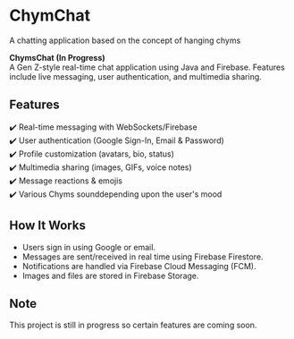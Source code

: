 # ChymChat
A chatting application based on the concept of hanging chyms

**ChymsChat (In Progress)**  
A Gen Z-style real-time chat application using Java and Firebase. Features include live messaging, user authentication, and multimedia sharing.  

## Features  
✔️ Real-time messaging with WebSockets/Firebase  
✔️ User authentication (Google Sign-In, Email & Password)  
✔️ Profile customization (avatars, bio, status)  
✔️ Multimedia sharing (images, GIFs, voice notes)  
✔️ Message reactions & emojis  
✔️ Various Chyms sounddepending upon the user's mood

## How It Works  
- Users sign in using Google or email.  
- Messages are sent/received in real time using Firebase Firestore.  
- Notifications are handled via Firebase Cloud Messaging (FCM).  
- Images and files are stored in Firebase Storage.  

## Note
This project is still in progress so certain features are coming soon.
